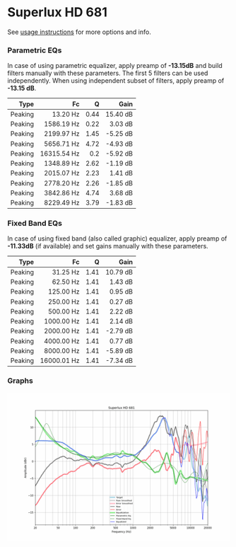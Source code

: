 # Superlux HD 681
See [usage instructions](https://github.com/jaakkopasanen/AutoEq#usage) for more options and info.

### Parametric EQs
In case of using parametric equalizer, apply preamp of **-13.15dB** and build filters manually
with these parameters. The first 5 filters can be used independently.
When using independent subset of filters, apply preamp of **-13.15 dB**.

| Type    | Fc          |    Q | Gain     |
|--------:|------------:|-----:|---------:|
| Peaking | 13.20 Hz    | 0.44 | 15.40 dB |
| Peaking | 1586.19 Hz  | 0.22 | 3.03 dB  |
| Peaking | 2199.97 Hz  | 1.45 | -5.25 dB |
| Peaking | 5656.71 Hz  | 4.72 | -4.93 dB |
| Peaking | 16315.54 Hz | 0.2  | -5.92 dB |
| Peaking | 1348.89 Hz  | 2.62 | -1.19 dB |
| Peaking | 2015.07 Hz  | 2.23 | 1.41 dB  |
| Peaking | 2778.20 Hz  | 2.26 | -1.85 dB |
| Peaking | 3842.86 Hz  | 4.74 | 3.68 dB  |
| Peaking | 8229.49 Hz  | 3.79 | -1.83 dB |

### Fixed Band EQs
In case of using fixed band (also called graphic) equalizer, apply preamp of **-11.33dB**
(if available) and set gains manually with these parameters.

| Type    | Fc          |    Q | Gain     |
|--------:|------------:|-----:|---------:|
| Peaking | 31.25 Hz    | 1.41 | 10.79 dB |
| Peaking | 62.50 Hz    | 1.41 | 1.43 dB  |
| Peaking | 125.00 Hz   | 1.41 | 0.95 dB  |
| Peaking | 250.00 Hz   | 1.41 | 0.27 dB  |
| Peaking | 500.00 Hz   | 1.41 | 2.22 dB  |
| Peaking | 1000.00 Hz  | 1.41 | 2.14 dB  |
| Peaking | 2000.00 Hz  | 1.41 | -2.79 dB |
| Peaking | 4000.00 Hz  | 1.41 | 0.77 dB  |
| Peaking | 8000.00 Hz  | 1.41 | -5.89 dB |
| Peaking | 16000.01 Hz | 1.41 | -7.34 dB |

### Graphs
![](./Superlux%20HD%20681.png)